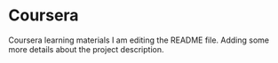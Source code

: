 # Coursera
Coursera learning materials
I am editing the README file. Adding some more details about the project description.
